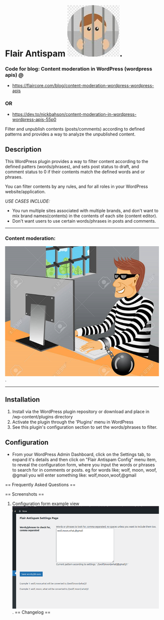 # Flair Antispam ![Flair Antispam](/assets/icon-256x256.png).

### Code for blog: Content moderation in WordPress (wordpress apis) @
* https://flaircore.com/blog/content-moderation-wordpress-wordpress-apis 
### OR 
* https://dev.to/nickbahson/content-moderation-in-wordpress-wordpress-apis-55p0

Filter and unpublish contents (posts/comments) according to defined patterns and provides
a way to analyze the unpublished content.


## Description

This WordPress plugin provides a way to filter content according to the defined patters (words/phrases), and
sets post status to draft, and comment status to 0 if their contents match the defined words and or phrases.

You can filter contents by any rules, and for all roles in your WordPress website/application.

*USE CASES INCLUDE:*
* You run multiple sites associated with multiple brands, and don't want to mix brand names(contents) in the
  contents of each site (content editor).
* Don't want users to use certain words/phrases in posts and comments.


***
### Content moderation:

![Content moderation](/assets/banner-772x250.png).
***

## Installation

1.  Install via the WordPress plugin repository or download and place in /wp-content/plugins directory
2.  Activate the plugin through the \'Plugins\' menu in WordPress
3.  See this plugin's configuration section to set the words/phrases to filter.

## Configuration
* From your WordPress Admin Dashboard, click on the Settings tab, to expand it's
  details and then click on "Flair Antispam Config" menu item, to reveal the configuration
  form, where you input the words or phrases to search for in comments or posts.
  eg for words like; wolf, moon, woof, @gmail you will enter something like: wolf,moon,woof,@gmail

== Frequently Asked Questions ==

== Screenshots ==
1. Configuration form example view ![Configuration form example view](/assets/screenshot-1.png).
   == Changelog ==

